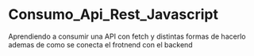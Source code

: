 # Consumo_Api_Rest_Javascript
Aprendiendo a consumir una API con fetch y distintas formas de hacerlo ademas de como se conecta el frotnend con el backend
